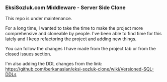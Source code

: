 ### EksiSozluk.com Middleware - Server Side Clone

This repo is under maintenance.

For a long time, I wanted to take the time to make the project more comprehensive and cloneable by people. I've been
able to find time for this lately and I keep refactoring the project and adding new things.

You can follow the changes I have made from the project tab or from the closed issues section.

I'm also adding the DDL changes from the link:
https://github.com/berkanaslan/eksi-sozluk-clone/wiki/Versioned-SQL-DDLs